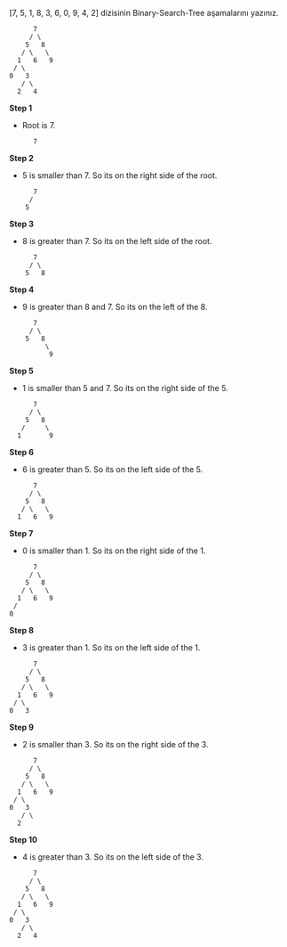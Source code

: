 [7, 5, 1, 8, 3, 6, 0, 9, 4, 2] dizisinin Binary-Search-Tree aşamalarını yazınız.
```
      7
     / \
    5   8
   / \   \
  1   6   9
 / \
0   3
   / \
  2   4
```
**Step 1**
* Root is 7.
```
      7
```
**Step 2**
* 5 is smaller than 7. So its on the right side of the root.
```
      7
     / 
    5
```
**Step 3**
* 8 is greater than 7. So its on the left side of the root.
```
      7
     / \
    5   8
```
**Step 4**
* 9 is greater than 8 and 7. So its on the left of the 8.
```
      7
     / \
    5   8
         \
          9
```
**Step 5**
* 1 is smaller than 5 and 7. So its on the right side of the 5.
```
      7
     / \
    5   8
   /     \
  1       9
```
**Step 6**
* 6 is greater than 5. So its on the left side of the 5.
```
      7
     / \
    5   8
   / \   \
  1   6   9
```
**Step 7**
* 0 is smaller than 1. So its on the right side of the 1.
```
      7
     / \
    5   8
   / \   \
  1   6   9
 / 
0
```
**Step 8**
* 3 is greater than 1. So its on the left side of the 1.
```
      7
     / \
    5   8
   / \   \
  1   6   9
 / \
0   3
```
**Step 9**
* 2 is smaller than 3. So its on the right side of the 3.
```
      7
     / \
    5   8
   / \   \
  1   6   9
 / \
0   3
   / \
  2
```
**Step 10** 
* 4 is greater than 3. So its on the left side of the 3.
```
      7
     / \
    5   8
   / \   \
  1   6   9
 / \
0   3
   / \
  2   4
```